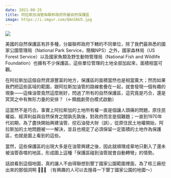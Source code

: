 ```yaml
---
date: 2021-08-25
title: 阿拉斯加油管與聯邦政府所屬自然保護區
image: https://i.imgur.com/QAnSbU5.jpg
---
```


![](https://i.imgur.com/QAnSbU5.jpg)

美國的自然保護區有許多種，分屬聯邦政府下轄的不同單位，除了我們最熟悉的國家公園管理局（National Park Service，簡稱NPS）之外，國家森林局（US Forest Service）以及國家魚類及野生動物管理局（National Fish and Wildlife Foundation）也擁有不少保護區，這些單位管理的土地全部加起來，面積相當可觀。

在阿拉斯加這個自然資源豐富的地方，保護區的面積當然也是相當廣大；然而如果我們把這些區域的範圍，跟阿拉斯加油管的路線套疊在一起，就會發現一個有趣的現象——這條油管竟然這麼剛好，閃過了所有的自然保護區，這究竟是巧合，還是冥冥之中有無形力量的安排？（<-類戲劇旁白模式啟動）

這當然不是巧合。事實上阿拉斯加的土地所有權一直是個讓人頭痛的問題，原住民權益、經濟利益與自然保育之間孰先孰後，對政府而言是個難題；一直到1970年代初期，為了盡快開始興建油管、挖石油發大財（誤），從原住民土地權開始，阿拉斯加的土地問題被一一解決，並且也規定了必須保留一定面積的土地作為保護區，也就是圖上看到的這些。

當然，這些保護區的出現大多是在油管興建之後，因此就順理成章地只劃入了還未被油管吞噬的地區，形成圖上這種「保護區碰到油管就會自動轉彎」的情勢。

話說看到這個地圖，真的讓人不由得聯想到墾丁國家公園範圍裡面，為了核三廠挖出來的那個洞啊 🤣🤣🤣 （有興趣的人可以去搜尋一下墾丁國家公園的地圖～）